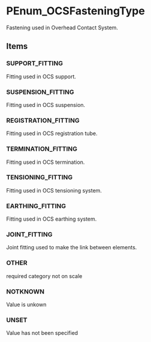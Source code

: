 # PEnum_OCSFasteningType

Fastening used in Overhead Contact System.
<!-- end of short definition -->

## Items

### SUPPORT_FITTING
Fitting used in OCS support.

### SUSPENSION_FITTING
Fitting used in OCS suspension.

### REGISTRATION_FITTING
Fitting used in OCS registration tube.

### TERMINATION_FITTING
Fitting used in OCS termination.

### TENSIONING_FITTING
Fitting used in OCS tensioning system.

### EARTHING_FITTING
Fitting used in OCS earthing system.

### JOINT_FITTING
Joint fitting used to make the link between elements.

### OTHER
required category not on scale

### NOTKNOWN
Value is unkown

### UNSET
Value has not been specified

